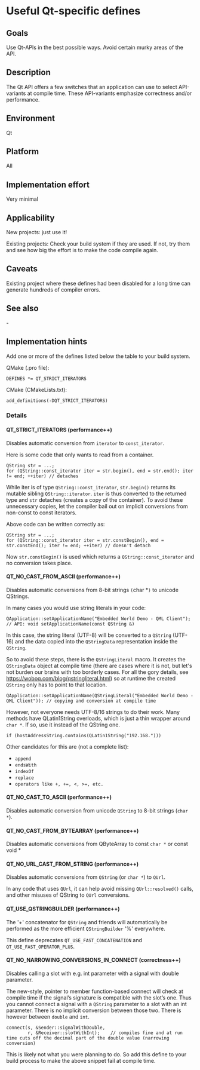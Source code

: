 # Useful Qt-specific defines

## Goals

Use Qt-APIs in the best possible ways. Avoid certain murky areas of the API.

## Description

The Qt API offers a few switches that an application can use to select API-variants at compile time. These API-variants emphasize correctness and/or performance.

## Environment

Qt

## Platform

All

## Implementation effort

Very minimal

## Applicability

New projects: just use it!

Existing projects: Check your build system if they are used. If not, try them and see how big the effort is to make the code compile again.

## Caveats

Existing project where these defines had been disabled for a long time can generate hundreds of compiler errors.

## See also

\- 

## Implementation hints

Add one or more of the defines listed below the table to your build system.

QMake (.pro file):

    DEFINES *= QT_STRICT_ITERATORS

CMake (CMakeLists.txt):

    add_definitions(-DQT_STRICT_ITERATORS)

### Details

#### QT_STRICT_ITERATORS (performance++)

Disables automatic conversion from `iterator` to `const_iterator`.

Here is some code that only wants to read from a container.
```
QString str = ...;
for (QString::const_iterator iter = str.begin(), end = str.end(); iter != end; ++iter) // detaches
```

While iter is of type `QString::const_iterator`, `str.begin()` returns its mutable sibling `QString::iterator`. `iter` is thus converted to the returned type and `str` detaches (creates a copy of the container). To avoid these unnecessary copies, let the compiler bail out on implicit conversions from non-const to const iterators.

Above code can be written correctly as:
```
QString str = ...;
for (QString::const_iterator iter = str.constBegin(), end = str.constEnd(); iter != end; ++iter) // doesn't detach
```
Now `str.constBegin()` is used which returns a `QString::const_iterator` and no conversion takes place.


#### QT_NO_CAST_FROM_ASCII (performance++)
Disables automatic conversions from 8-bit strings `(`char *`)` to unicode QStrings.

In many cases you would use string literals in your code:
```
QApplication::setApplicationName("Embedded World Demo - QML Client"); // API: void setApplicationName(const QString &)
```

In this case, the string literal (UTF-8) will be converted to a `QString` (UTF-16) and the data copied into the `QStringData` representation inside the `QString`.

So to avoid these steps, there is the `QStringLiteral` macro. It creates the `QStringData` object at compile time (there are cases where it is not, but let's not burden our brains with too borderly cases. For all the gory details, see https://woboq.com/blog/qstringliteral.html) so at runtime the created `QString` only has to point to that location.

```
QApplication::setApplicationName(QStringLiteral("Embedded World Demo - QML Client")); // copying and conversion at compile time
```

However, not everyone needs UTF-8/16 strings to do their work. Many methods have QLatin1String overloads, which is just a thin wrapper around `char *`. If so, use it instead of the QString one.

```
if (hostAddressString.contains(QLatin1String("192.168.")))
```

Other candidates for this are (not a complete list):
- `append`
- `endsWith`
- `indexOf`
- `replace`
- `operators like +, +=, <, >=, etc.`


#### QT_NO_CAST_TO_ASCII (performance++)

Disables automatic conversion from unicode `QString` to 8-bit strings (`char *`).

#### QT_NO_CAST_FROM_BYTEARRAY (performance++)

Disables automatic conversions from QByteArray to const `char *` or const void *

#### QT_NO_URL_CAST_FROM_STRING (performance++)

Disables automatic conversions from `QString` (or `char *`) to `QUrl`.

In any code that uses `QUrl`, it can help avoid missing `QUrl::resolved()` calls, and other misuses of QString to `QUrl` conversions.


#### QT_USE_QSTRINGBUILDER (performance++)


The '+' concatenator for `QString` and friends will automatically be performed as the more efficient `QStringBuilder` '%' everywhere.


This define deprecates `QT_USE_FAST_CONCATENATION` and `QT_USE_FAST_OPERATOR_PLUS`.


#### QT_NO_NARROWING_CONVERSIONS_IN_CONNECT (correctness++)

Disables calling a slot with e.g. int parameter with a signal with double parameter.

The new-style, pointer to member function-based connect will check at compile time if the signal’s signature is compatible with the slot’s one. Thus you cannot connect a signal with a `QString` parameter to a slot with an int parameter. There is no implicit conversion between those two. There is however between `double` and `int`.
```
connect(s, &Sender::signalWithDouble,
        r, &Receiver::slotWithInt);    // compiles fine and at run time cuts off the decimal part of the double value (narrowing conversion)
```

This is likely not what you were planning to do. So add this define to your build process to make the above snippet fail at compile time.